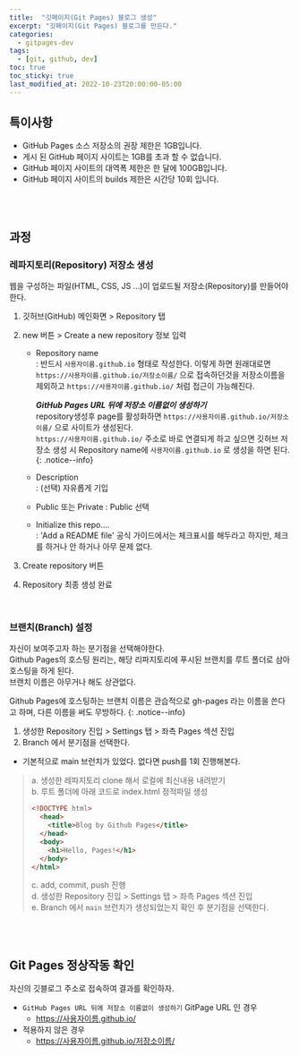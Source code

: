 ```yaml
---
title:  "깃페이지(Git Pages) 블로그 생성"
excerpt: "깃페이지(Git Pages) 블로그를 만든다."
categories:
  - gitpages-dev
tags:
  - [git, github, dev]
toc: true
toc_sticky: true
last_modified_at: 2022-10-23T20:00:00-05:00
---
```

## 특이사항
- GitHub Pages 소스 저장소의 권장 제한은 1GB입니다.
- 게시 된 GitHub 페이지 사이트는 1GB를 초과 할 수 없습니다.
- GitHub 페이지 사이트의 대역폭 제한은 한 달에 100GB입니다.
- GitHub 페이지 사이트의 builds 제한은 시간당 10회 입니다.
<br>
<br>

## 과정

### 레파지토리(Repository) 저장소 생성
웹을  구성하는  파일(HTML, CSS, JS ...)이  업로드될  저장소(Repository)를  만들어야  한다.

1. 깃허브(GitHub) 메인화면 > Repository 탭
2. new 버튼 > Create a new repository 정보 입력
    * Repository name  
    : 반드시  `사용자이름.github.io` 형태로 작성한다. 이렇게 하면 원래대로면 `https://사용자이름.github.io/저장소이름/` 으로 접속하던것을 저장소이름을 제외하고 `https://사용자이름.github.io/` 처럼 접근이 가능해진다.   

      ***GitHub Pages URL 뒤에 저장소 이름없이 생성하기***  
	  repository생성후 page를 활성화하면 `https://사용자이름.github.io/저장소이름/` 으로 사이트가 생성된다.  
	  `https://사용자이름.github.io/` 주소로 바로 연결되게 하고 싶으면 깃허브 저장소 생성 시 Repository name에 `사용자이름.github.io` 로 생성을 하면 된다.
	  {:  .notice--info}

    * Description  
    : (선택) 자유롭게 기입
    * Public 또는 Private
    : Public 선택
    * Initialize this repo....  
    : 'Add a README file' 공식 가이드에서는 체크표시를 해두라고 하지만, 체크를 하거나 안 하거나 아무 문제 없다.

3. Create repository 버튼 
4. Repository 최종 생성 완료  
<br>

### 브랜치(Branch) 설정
자신이 보여주고자 하는 분기점을 선택해야한다.  
Github Pages의 호스팅 원리는, 해당 리파지토리에 푸시된 브랜치를 루트 폴더로 삼아 호스팅을 하게 된다.  
브랜치 이름은 아무거나 해도 상관없다.

Github Pages에 호스팅하는 브랜치 이름은 관습적으로 gh-pages 라는 이름을 쓴다고 하며, 다른 이름을 써도 무방하다. 
{:  .notice--info}

1. 생성한 Repository 진입 > Settings 탭 > 좌측 Pages 섹션 진입
2. Branch 에서 분기점을 선택한다.
* 기본적으로 main 브런치가 있었다. 없다면 push를 1회 진행해본다.

> a. 생성한 레파지토리 clone 해서 로컬에 최신내용 내려받기  
> b. 루트 폴더에 아래 코드로 index.html 정적파일 생성  
> ```html
> <!DOCTYPE html>
>   <head>
>     <title>Blog by Github Pages</title>
>   </head>
>   <body>
>     <h1>Hello, Pages!</h1>
>   </body>
> </html>
> ```
> c. add, commit, push 진행  
> d. 생성한 Repository 진입 > Settings 탭 > 좌측 Pages 섹션 진입  
> e. Branch 에서 `main` 브런치가 생성되었는지 확인 후 분기점을 선택한다.
<br>
<br>

## Git Pages 정상작동 확인
자신의 깃블로그 주소로 접속하여 결과를 확인하자. 

* `GitHub Pages URL 뒤에 저장소 이름없이 생성하기` GitPage URL 인 경우
    * https://사용자이름.github.io/
* 적용하지 않은 경우
    * https://사용자이름.github.io/저장소이름/